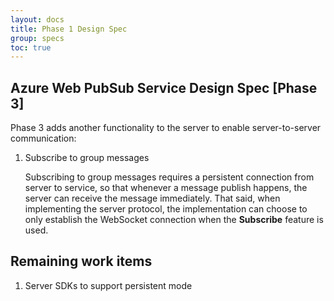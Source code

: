 ```yaml
---
layout: docs
title: Phase 1 Design Spec
group: specs
toc: true
---
```


## Azure Web PubSub Service Design Spec [Phase 3]

Phase 3 adds another functionality to the server to enable server-to-server communication:

1. Subscribe to group messages

    Subscribing to group messages requires a persistent connection from server to service, so that whenever a message publish happens, the server can receive the message immediately. That said, when implementing the server protocol, the implementation can choose to only establish the WebSocket connection when the **Subscribe** feature is used.

## Remaining work items
1. Server SDKs to support persistent mode